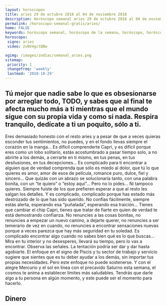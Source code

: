 ```yaml
---
layout: horoscopos
title: aries 29 de octubre 2018 al 04 de noviembre 2018 
description: Horóscopo semanal aries 29 de octubre 2018 al 04 de noviembre 2018. Tú mejor que nadie sabe lo que es obsesionarse por arreglar todo, TODO, y sabes que al final te afecta mucho más a ti mientras que el mundo sigue con su propia vida y como si nada. Respira tranquilo, dedícate a ti un poquito, sólo a ti.
permalink: /horoscopo-semanal-gratis/aries/
home: FALSE
keywords: horóscopo semanal, horóscopo de la semana, horóscopo, horóscopo gratis,horóscopos, horóscopo esperanza gracia, horoscopos aries la semana, horóscopos gratis, Tarot, Astrologia, Zodíaco, aries, horoscopo gratis, semanal
horoscopo:
 signo: aries
 video: 2vNV4gctQBw

ogimg: /images/zodiac/semanal_aries.png
sitemap:
 priority: 1
 changefreq: 'weekly'
 lastmod: '2018-10-29'
---
```




## Tú mejor que nadie sabe lo que es obsesionarse por arreglar todo, TODO, y sabes que al final te afecta mucho más a ti mientras que el mundo sigue con su propia vida y como si nada. Respira tranquilo, dedícate a ti un poquito, sólo a ti.

Eres demasiado honesto con el resto aries y a pesar de que a veces quieras esconder tus sentimientos, no puedes, y en el fondo llevas siempre el corazón en la manga… Es difícil comprenderte Capri, y es difícil porque eres como un lobo solitario, estás acostumbrado a pasar tiempo solo, a no abrirte a los demás, a cerrarte en ti mismo, en tus penas, en tus desilusiones, en tus decepciones… Es complicado para ti encontrar a alguien que de verdad comprenda que sólo es miedo al dolor, que tú lo que quieres es amor, amor de esos de película, romance puro, dulce, fiel y sincero… Que quizás con un abrazo se solucionaría tanto, con una palabra bonita, con un “te quiero” o “estoy aquí”… Pero no lo pides… Ni tampoco quieres. Siempre fuiste de los que prefieren esperar a que al resto les salgan los detalles. Y es complicado, complicado porque has estado más destrozado de lo que has sido querido. No confías fácilmente, siempre estás alerta, esperando esa “puñalada”, esperando esa traición… Tienes que cambiar el chip Capri, tienes que tratar de fiarte en quien de verdad te está demostrando confianza. No renuncies a las cosas bonitas, no renuncies a empezar un nuevo camino, a dejarte querer, no renuncies a ser temerario de vez en cuando, no renuncies a encontrar sensaciones nuevas porque a veces parezca que hay más seguridad en tu soledad. Es complicado encontrar algo cuando no sabes bien qué es lo que buscas… Mira en tu interior y no desesperes, llevará su tiempo, pero lo vas a encontrar. Observa las señales.
La tentación podría ser dar y dar hasta agobiarte. El enfoque en el signo de Piscis y tu sector de trabajo y servicio sugiere que sientes que es tu deber ayudar a los demás, sin importar tus propias necesidades. Pero este enfoque no puede sostenerse. Y con el alegre Mercurio y el sol en línea con el precavido Saturno esta semana, el cosmos te anima a establecer límites más saludables. Tendrás que darle algo a tu persona en algún momento, y este puede ser el momento para hacerlo.

## Dinero

